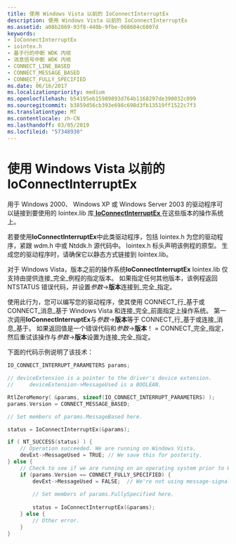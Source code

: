 ```yaml
---
title: 使用 Windows Vista 以前的 IoConnectInterruptEx
description: 使用 Windows Vista 以前的 IoConnectInterruptEx
ms.assetid: a08b2869-93f8-440b-9fbe-068604c6007d
keywords:
- IoConnectInterruptEx
- iointex.h
- 基于行的中断 WDK 内核
- 消息信号中断 WDK 内核
- CONNECT_LINE_BASED
- CONNECT_MESSAGE_BASED
- CONNECT_FULLY_SPECIFIED
ms.date: 06/16/2017
ms.localizationpriority: medium
ms.openlocfilehash: b54195eb15989893d764b1168297de390032c099
ms.sourcegitcommit: b3859d56cb393e698c698d3fb13519ff1522c7f3
ms.translationtype: MT
ms.contentlocale: zh-CN
ms.lasthandoff: 03/05/2019
ms.locfileid: "57348930"
---
```

# <a name="using-ioconnectinterruptex-prior-to-windows-vista"></a>使用 Windows Vista 以前的 IoConnectInterruptEx


用于 Windows 2000、 Windows XP 或 Windows Server 2003 的驱动程序可以链接到要使用的 Iointex.lib 库[ **IoConnectInterruptEx** ](https://msdn.microsoft.com/library/windows/hardware/ff548378)在这些版本的操作系统上。

若要使用**IoConnectInterruptEx**中此类驱动程序，包括 Iointex.h 为您的驱动程序，紧跟 wdm.h 中或 Ntddk.h 源代码中。 Iointex.h 标头声明该例程的原型。 生成您的驱动程序时，请确保它以静态方式链接到 Iointex.lib。

对于 Windows Vista，版本之前的操作系统**IoConnectInterruptEx** Iointex.lib 仅支持由提供连接\_完全\_例程的指定版本。 如果指定任何其他版本，该例程返回 NTSTATUS 错误代码，并设置*参数*-&gt;**版本**连接到\_完全\_指定。

使用此行为，您可以编写您的驱动程序，使其使用 CONNECT\_行\_基于或 CONNECT\_消息\_基于 Windows Vista 和连接\_完全\_前面指定上操作系统。 第一次调用**IoConnectInterruptEx**与*参数*-&gt;**版本**等于 CONNECT\_行\_基于或连接\_消息\_基于。 如果返回值是一个错误代码和*参数*-&gt;**版本**！ = CONNECT\_完全\_指定，然后重试该操作与*参数*-&gt;**版本**设置为连接\_完全\_指定。

下面的代码示例说明了该技术：

```cpp
IO_CONNECT_INTERRUPT_PARAMETERS params;

// deviceExtension is a pointer to the driver's device extension. 
//     deviceExtension->MessageUsed is a BOOLEAN.

RtlZeroMemory( &params, sizeof(IO_CONNECT_INTERRUPT_PARAMETERS) );
params.Version = CONNECT_MESSAGE_BASED;

// Set members of params.MessageBased here.

status = IoConnectInterruptEx(&params);

if ( NT_SUCCESS(status) ) {
    // Operation succeeded. We are running on Windows Vista.
    devExt->MessageUsed = TRUE; // We save this for posterity.
} else {
    // Check to see if we are running on an operating system prior to Windows Vista.
    if (params.Version == CONNECT_FULLY_SPECIFIED) {
        devExt->MessageUsed = FALSE;  // We're not using message-signaled interrupts.
 
        // Set members of params.FullySpecified here.
 
        status = IoConnectInterruptEx(&params);
    } else {
        // Other error.
    }
}
```

 

 




